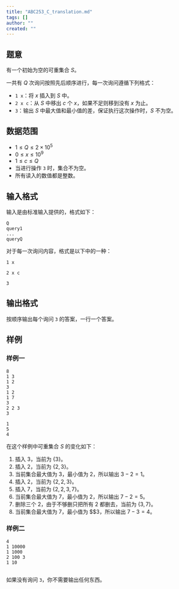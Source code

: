 ```yaml
---
title: "ABC253_C_translation.md"
tags: []
author: ""
created: ""
---
```


## 题意
有一个初始为空的可重集合 $S$。

一共有 $Q$ 次询问按照先后顺序进行，每一次询问遵循下列格式：

- `1 x`：将 $x$ 插入到 $S$ 中。
- `2 x c`：从 $S$ 中移出 $c$ 个 $x$，如果不足则移到没有 $x$ 为止。
- `3`：输出 $S$ 中最大值和最小值的差，保证执行这次操作时，$S$ 不为空。

## 数据范围

- $1 \le Q \le 2 \times 10^5$
- $0 \le x \le 10^9$
- $1 \le c \le Q$
- 当进行操作 `3` 时，集合不为空。
- 所有读入的数值都是整数。

## 输入格式

输入是由标准输入提供的，格式如下：

```
Q
query1
...
queryQ
```

对于每一次询问内容，格式是以下中的一种：

```
1 x
```

```
2 x c
```

```
3 
```

## 输出格式

按顺序输出每个询问 `3` 的答案，一行一个答案。

## 样例

### 样例一

```
8
1 3
1 2
3
1 2
1 7
3
2 2 3
3
```

```
1
5
4
```

在这个样例中可重集合 $S$ 的变化如下：

1. 插入 $3$，当前为 $\{3\}$。
2. 插入 $2$，当前为 $\{2,3\}$。
3. 当前集合最大值为 $3$，最小值为 $2$，所以输出 $3-2=1$。
4. 插入 $2$，当前为 $\{2,2,3\}$。
5. 插入 $7$，当前为 $\{2,2,3,7\}$。
6. 当前集合最大值为 $7$，最小值为 $2$，所以输出 $7-2=5$。
7. 删除三个 $2$，由于不够删只把所有 $2$ 都删去，当前为 $\{3,7\}$。
8. 当前集合最大值为 $7$，最小值为 $$3，所以输出 $7-3=4$。

### 样例二

```
4
1 10000
1 1000
2 100 3
1 10
```

```

```

如果没有询问 `3`，你不需要输出任何东西。

